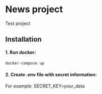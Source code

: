 

# News project
Test project

## Installation

#### 1. Run docker:

```bash
docker-compose up
```


#### 2. Create .env file with secret information:

For example:
SECRET_KEY=your_data 


